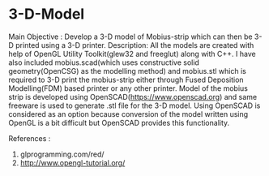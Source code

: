 # 3-D-Model
Main Objective : Develop a 3-D model of Mobius-strip which can then be 3-D printed using a 3-D printer.
Description:
All the models are created with help of OpenGL Utility Toolkit(glew32 and freeglut) along with C++. I have also included mobius.scad(which uses constructive solid geometry(OpenCSG) as the modelling method) and mobius.stl which is required to 3-D print the mobius-strip either through Fused Deposition Modelling(FDM) based printer or any other printer. Model of the mobius strip is developed using OpenSCAD(https://www.openscad.org) and same freeware is used to generate .stl file for the 3-D model. Using OpenSCAD is considered as an option because conversion of the model written using OpenGL is a bit difficult but OpenSCAD provides this functionality.

References :
1. glprogramming.com/red/
2. http://www.opengl-tutorial.org/
